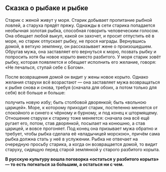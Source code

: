 ## Сказка о рыбаке и рыбке
Старик с женой живут у моря. Старик добывает пропитание рыбной ловлей, а старуха прядёт пряжу. Однажды в сети старика попадается необычная золотая рыбка, способная говорить человеческим голосом. Она обещает любой выкуп, какой он захочет, и просит отпустить её в море, но старик отпускает рыбку, не прося награды. Вернувшись домой, в ветхую землянку, он рассказывает жене о произошедшем. Обругав мужа, она заставляет его вернуться к морю, позвать рыбку и попросить хотя бы новое корыто вместо разбитого. У моря старик зовёт рыбку, которая появляется и обещает исполнить его желание, говоря: «Не печалься, ступай себе с Богом».

После возвращения домой он видит у жены новое корыто. Однако желания старухи всё возрастают — она заставляет мужа возвращаться к рыбке снова и снова, требуя (сначала для обоих, а потом только для себя) всё больше и больше:

получить новую избу;
быть столбовой дворянкой;
быть «вольною царицей».
Море, к которому приходит старик, постепенно меняется от спокойного и синего к чёрному и бурному, и под конец к штормящему. Отношение старухи к старику тоже меняется: сначала она всё ещё ругает его, потом, став дворянкой, посылает на конюшню, а став царицей, и вовсе прогоняет. Под конец она призывает мужа обратно и требует, чтобы рыбка сделала её «владычицей морскою», причём сама рыбка должна стать у неё в услужении. Рыбка не отвечает на очередную просьбу старика, а когда он возвращается домой, то видит старуху, сидящую перед старой землянкой у старого разбитого корыта.

**В русскую культуру вошла поговорка «остаться у разбитого корыта» — то есть погнаться за бо́льшим, а остаться ни с чем.**
